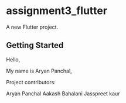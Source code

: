 # assignment3_flutter

A new Flutter project.

## Getting Started

Hello,

My name is Aryan Panchal,

Project contributors:

Aryan Panchal
Aakash Bahalani
Jasspreet kaur
